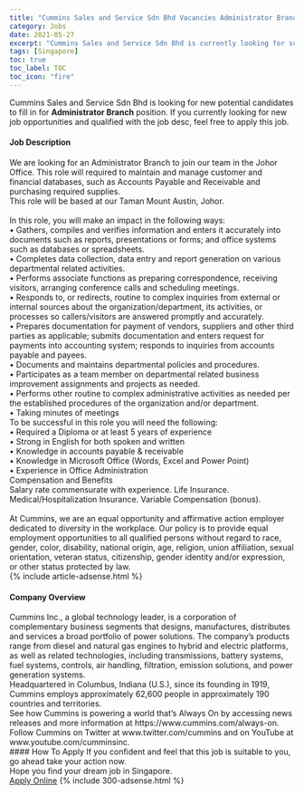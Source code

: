 ```yaml
---
title: "Cummins Sales and Service Sdn Bhd Vacancies Administrator Branch" 
category: Jobs 
date: 2021-05-27 
excerpt: "Cummins Sales and Service Sdn Bhd is currently looking for suitable person to fill in the Administrator Branch which based in Singapore" 
tags: [Singapore] 
toc: true 
toc_label: TOC 
toc_icon: "fire" 
--- 
```


<p>Cummins Sales and Service Sdn Bhd is looking for new potential candidates to fill in for <b>Administrator Branch</b> position. If you currently looking for new job opportunities and qualified with the job desc, feel free to apply this job.
</p><div><div><h4>Job Description</h4></div><div><div><span><div><div><div>We are looking for an Administrator Branch to join our team in the Johor Office. This role will required to maintain and manage customer and financial databases, such as Accounts Payable and Receivable and purchasing required supplies.</div><div>This role will be based at our Taman Mount Austin, Johor.</div><div><br>In this role, you will make an impact in the following ways:<br>&#8226; Gathers, compiles and verifies information and enters it accurately into documents such as reports, presentations or forms; and office systems such as databases or spreadsheets.<br>&#8226; Completes data collection, data entry and report generation on various departmental related activities.<br>&#8226; Performs associate functions as preparing correspondence, receiving visitors, arranging conference calls and scheduling meetings.<br>&#8226; Responds to, or redirects, routine to complex inquiries from external or internal sources about the organization/department, its activities, or processes so callers/visitors are answered promptly and accurately.<br>&#8226; Prepares documentation for payment of vendors, suppliers and other third parties as applicable; submits documentation and enters request for payments into accounting system; responds to inquiries from accounts payable and payees.<br>&#8226; Documents and maintains departmental policies and procedures.<br>&#8226; Participates as a team member on departmental related business improvement assignments and projects as needed.&#160;<br>&#8226; Performs other routine to complex administrative activities as needed per the established procedures of the organization and/or department.<br>&#8226; Taking minutes of meetings</div><div>To be successful in this role you will need the following:<br>&#8226; Required a Diploma or at least 5 years of experience<br>&#8226; Strong in English for both spoken and written<br>&#8226; Knowledge in accounts payable &amp; receivable<br>&#8226; Knowledge in Microsoft Office (Words, Excel and Power Point)<br>&#8226; Experience in Office Administration</div><div>Compensation and Benefits<br>Salary rate commensurate with experience. Life Insurance. Medical/Hospitalization Insurance. Variable Compensation (bonus).</div><div><br>At Cummins, we are an equal opportunity and affirmative action employer dedicated to diversity in the workplace. Our policy is to provide equal employment opportunities to all qualified persons without regard to race, gender, color, disability, national origin, age, religion, union affiliation, sexual orientation, veteran status, citizenship, gender identity and/or expression, or other status protected by law.</div></div></div></span></div></div></div> 
{% include article-adsense.html %} 
<div><div><h4>Company Overview</h4></div><div><div><span><div><div>
	Cummins Inc., a global technology leader, is a corporation of complementary business segments that designs, manufactures, distributes and services a broad portfolio of power solutions. The company&#8217;s products range from diesel and natural gas engines to hybrid and electric platforms, as well as related technologies, including transmissions, battery systems, fuel systems, controls, air handling, filtration, emission solutions, and power generation systems.</div>
<div>
	Headquartered in Columbus, Indiana (U.S.), since its founding in 1919, Cummins employs approximately 62,600 people in approximately 190 countries and territories.</div>
<div>
	See how Cummins is powering a world that&#8217;s Always On by accessing news releases and more information at https://www.cummins.com/always-on.</div>
<div>
	Follow Cummins on Twitter at www.twitter.com/cummins and on YouTube at www.youtube.com/cumminsinc.&#8239;&#160;</div></div></span></div></div></div> 
#### How To Apply 
If you confident and feel that this job is suitable to you, go ahead take your action now. <br/> 
Hope you find your dream job in Singapore. <br/> 
<a href="https://www.jobstreet.com.my/en/job/administrator-branch-8559895/origin/sg?jobId=jobstreet-sg-job-8559895&" class="btn btn--info" target="_blank" rel="nofollow noopenner">Apply Online</a> 
{% include 300-adsense.html %} 